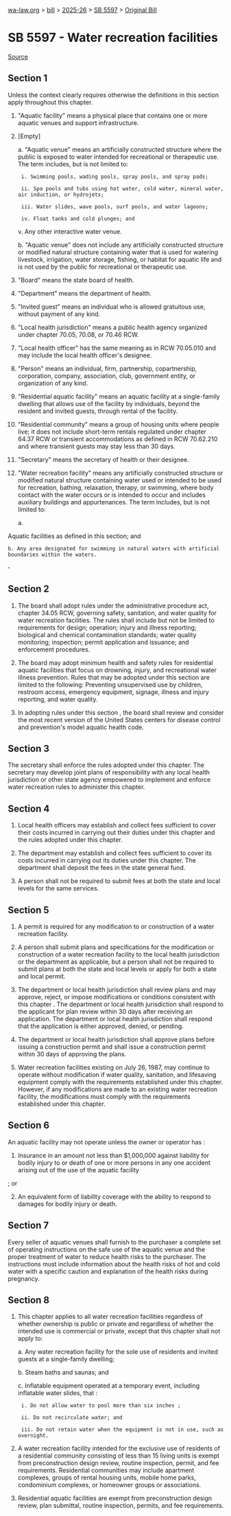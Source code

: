 [wa-law.org](/) > [bill](/bill/) > [2025-26](/bill/2025-26/) > [SB 5597](/bill/2025-26/sb/5597/) > [Original Bill](/bill/2025-26/sb/5597/1/)

# SB 5597 - Water recreation facilities

[Source](http://lawfilesext.leg.wa.gov/biennium/2025-26/Pdf/Bills/Senate%20Bills/5597.pdf)

## Section 1
Unless the context clearly requires otherwise the definitions in this section apply throughout this chapter.

1. "Aquatic facility" means a physical place that contains one or more aquatic venues and support infrastructure.

2. [Empty]

    a. "Aquatic venue" means an artificially constructed structure where the public is exposed to water intended for recreational or therapeutic use. The term includes, but is not limited to:

        i. Swimming pools, wading pools, spray pools, and spray pads;

        ii. Spa pools and tubs using hot water, cold water, mineral water, air induction, or hydrojets;

        iii. Water slides, wave pools, surf pools, and water lagoons;

        iv. Float tanks and cold plunges; and

    v. Any other interactive water venue.

    b. "Aquatic venue" does not include any artificially constructed structure or modified natural structure containing water that is used for watering livestock, irrigation, water storage, fishing, or habitat for aquatic life and is not used by the public for recreational or therapeutic use.

3. "Board" means the state board of health.

4. "Department" means the department of health.

5. "Invited guest" means an individual who is allowed gratuitous use, without payment of any kind.

6. "Local health jurisdiction" means a public health agency organized under chapter 70.05, 70.08, or 70.46 RCW.

7. "Local health officer" has the same meaning as in RCW 70.05.010 and may include the local health officer's designee.

8. "Person" means an individual, firm, partnership, copartnership, corporation, company, association, club, government entity, or organization of any kind.

9. "Residential aquatic facility" means an aquatic facility at a single-family dwelling that allows use of the facility by individuals, beyond the resident and invited guests, through rental of the facility.

10. "Residential community" means a group of housing units where people live; it does not include short-term rentals regulated under chapter 64.37 RCW or transient accommodations as defined in RCW 70.62.210 and where transient guests may stay less than 30 days.

11. "Secretary" means the secretary of health or their designee.

12. "Water recreation facility" means any artificially constructed structure or modified natural structure containing water used or intended to be used for recreation, bathing, relaxation, therapy, or swimming, where body contact with the water occurs or is intended to occur and includes auxiliary buildings and appurtenances. The term includes, but is not limited to:

    a.

Aquatic facilities as defined in this section; and

    b. Any area designated for swimming in natural waters with artificial boundaries within the waters.

‑

## Section 2
1. The board shall adopt rules under the administrative procedure act, chapter 34.05 RCW, governing safety, sanitation, and water quality for water recreation facilities. The rules shall include but not be limited to requirements for design; operation; injury and illness reporting; biological and chemical contamination standards; water quality monitoring; inspection; permit application and issuance; and enforcement procedures.

2. The board may adopt minimum health and safety rules for residential aquatic facilities that focus on drowning, injury, and recreational water illness prevention. Rules that may be adopted under this section are limited to the following: Preventing unsupervised use by children, restroom access, emergency equipment, signage, illness and injury reporting, and water quality.

3. In adopting rules under  this section , the board shall review and consider the most recent version of the United States centers for disease control and prevention's model aquatic health code.

## Section 3
The secretary shall enforce the rules adopted under this chapter. The secretary may develop joint plans of responsibility with any local health jurisdiction or other state agency empowered to implement and enforce water recreation rules to administer this chapter.

## Section 4
1. Local health officers may establish and collect fees sufficient to cover their costs incurred in carrying out their duties under this chapter and the rules adopted under this chapter.

2. The department may establish and collect fees sufficient to cover its costs incurred in carrying out its duties under this chapter. The department shall deposit the fees  in the state general fund.

3. A person shall not be required to submit fees at both the state and local levels for the same services.

## Section 5
1. A permit is required for any modification to or construction of a water recreation facility.

2. A person shall submit plans and specifications for the modification or construction of a water recreation facility to the  local health jurisdiction or the department as applicable, but a person shall not be required to submit plans at both the state and local levels or apply for both a state and local permit.

3. The department or local health jurisdiction shall review plans  and may approve, reject, or impose modifications or conditions  consistent with this chapter . The department or local health jurisdiction shall respond to the applicant for plan review within 30 days after receiving an application. The department or local health jurisdiction shall respond that the application is either approved, denied, or pending.

4. The department or local health jurisdiction shall approve plans before issuing a construction permit and shall issue a construction permit within 30 days of approving the plans.

5. Water recreation facilities existing on July 26, 1987, may continue to operate without modification if water quality, sanitation, and lifesaving equipment comply with the requirements established under this chapter. However, if any modifications are made to an existing water recreation facility, the modifications must comply with the requirements established under this chapter.

## Section 6
An aquatic facility may not operate unless the owner or operator has :

1. Insurance in an amount not less than $1,000,000 against liability for bodily injury to or death of one or more persons in any one accident arising out of the use of the aquatic facility

; or

2. An equivalent form of liability coverage with the ability to respond to damages for bodily injury or death.

## Section 7
Every seller of aquatic venues shall furnish to the purchaser a complete set of operating instructions  on the safe use of the aquatic venue and  the proper treatment of water to reduce health risks to the purchaser. The instructions must include information about the health risks of hot and cold water with a specific caution and explanation of the health risks during pregnancy.

## Section 8
1. This chapter applies to all water recreation facilities regardless of whether ownership is public or private and regardless of whether the intended use is commercial or private, except that this chapter shall not apply to:

    a. Any water recreation facility for the sole use of residents and invited guests at a single-family dwelling;

    b. Steam baths and saunas; and

    c. Inflatable equipment operated at a temporary event, including inflatable water slides, that :

        i. Do not allow water to pool more than six inches ;

        ii. Do not recirculate water; and

        iii. Do not retain water when the equipment is not in use, such as overnight.

2. A water recreation facility intended for the exclusive use of residents of a residential community consisting of less than 15 living units is exempt from preconstruction design review, routine inspection, permit, and fee requirements. Residential communities may include apartment complexes, groups of rental housing units, mobile home parks, condominium complexes, or homeowner groups or associations.

3. Residential aquatic facilities are exempt from preconstruction design review, plan submittal, routine inspection, permits, and fee requirements.
